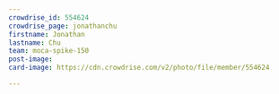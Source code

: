 ```yaml
---
crowdrise_id: 554624
crowdrise_page: jonathanchu
firstname: Jonathan
lastname: Chu
team: moca-spike-150
post-image: 
card-image: https://cdn.crowdrise.com/v2/photo/file/member/554624

---
```

